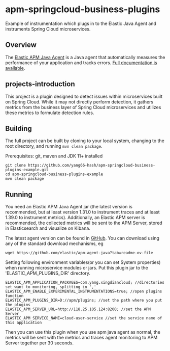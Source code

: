 # apm-springcloud-business-plugins
Example of instrumentation which plugs in to the Elastic Java Agent and instruments Spring Cloud microservices.

## Overview

The [Elastic APM Java Agent](https://github.com/elastic/apm-agent-java/) is a Java agent that automatically measures the performance of your application and tracks errors. [Full documentation is available](https://www.elastic.co/guide/en/apm/agent/java/current/intro.html).

## projects-introduction

This project is a plugin designed to detect issues within microservices built on Spring Cloud. While it may not directly perform detection, it gathers metrics from the business layer of Spring Cloud microservices and utilizes these metrics to formulate detection rules.

## Building

The full project can be built by cloning to your local system, changing to the root directory, and running `mvn clean package`.

Prerequisites: git, maven and JDK 11+ installed

```aidl
git clone https://github.com/yang66-hash/apm-springcloud-business-plugins-example.git
cd apm-springcloud-business-plugins-example
mvn clean package
```

## Running

You need an Elastic APM Java Agent jar (the latest version is recommended, but at least version 1.31.0 to instrument traces and at least 1.39.0 to instrument metrics). Additionally, an Elastic APM server is recommended, the collected metrics will be sent to the APM Server, stored in Elasticsearch and visualize on Kibana.

The latest agent version can be found in [GitHub](https://github.com/elastic/apm-agent-java). You can download using any of the standard download mechanisms, eg

```aidl
wget https://github.com/elastic/apm-agent-java?tab=readme-ov-file
```
Setting following environment variables(or you can set System properties) when running microservice modules or jars.
Put this plugin jar to the 'ELASTIC_APM_PLUGINS_DIR' directory.

```aidl
ELASTIC_APM_APPLICATION_PACKAGES=com.yang.xingdiancloud; //directories set want to monitoring, splitting in ',' 
ELASTIC_APM_ENABLE_EXPERIMENTAL_INSTRUMENTATIONS=true; //open plugins function
ELASTIC_APM_PLUGINS_DIR=D://apm/plugins; //set the path where you put the plugins
ELASTIC_APM_SERVER_URL=http://118.25.105.124:8200; //set the APM Server 
ELASTIC_APM_SERVICE_NAME=cloud-user-service //set the service name of this application
```
Then you can use this plugin when you use apm java agent as normal, the metrics will be sent with the metrics and traces agent monitoring to APM Server together per 30 seconds.
